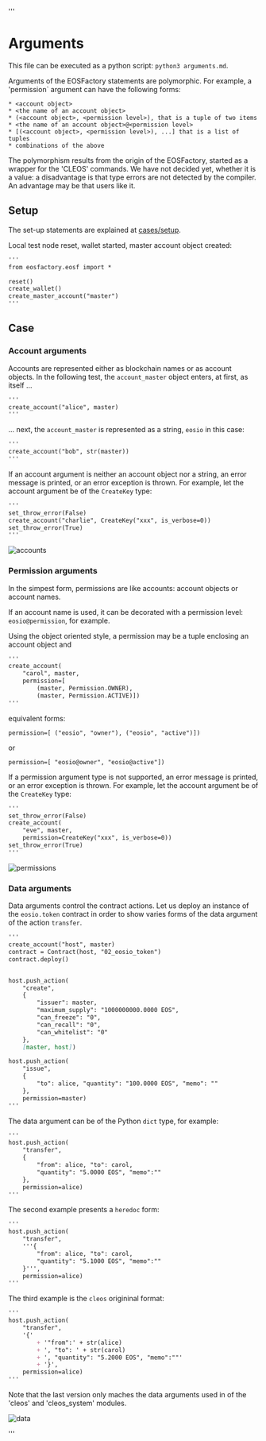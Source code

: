 '''
# Arguments

This file can be executed as a python script: `python3 arguments.md`.

Arguments of the EOSFactory statements are polymorphic. For example, a 
'permission` argument can have the following forms:

    * <account object>
    * <the name of an account object>
    * (<account object>, <permission level>), that is a tuple of two items
    * <the name of an account object>@<permission level>
    * [(<account object>, <permission level>), ...] that is a list of tuples
    * combinations of the above

The polymorphism results from the origin of the EOSFactory, started as a wrapper 
for the 'CLEOS' commands. We have not decided yet, whether it is a value: a 
disadvantage is that type errors are not detected by the compiler. An advantage 
may be that users like it.

## Setup

The set-up statements are explained at <a href="setup.html">cases/setup</a>.

Local test node reset, wallet started, master account object created:

```md
'''
from eosfactory.eosf import *

reset() 
create_wallet()
create_master_account("master")
'''
```
## Case

### Account arguments

Accounts are represented either as blockchain names or as account objects. In
the following test, the `account_master` object enters, at first, as itself ...

```md
'''
create_account("alice", master)
'''
```

... next, the `account_master` is represented as a string, `eosio` in this case:

```md
'''
create_account("bob", str(master))
'''
```

If an account argument is neither an account object nor a string, an error 
message is printed, or an error exception is thrown. For example, let the 
account argument be of the `CreateKey` type:

```md
'''
set_throw_error(False)
create_account("charlie", CreateKey("xxx", is_verbose=0))
set_throw_error(True)
'''
```

![accounts](./img/accounts.png)

### Permission arguments

In the simpest form, permissions are like accounts: account objects or account 
names.

If an account name is used, it can be decorated with a permission level: 
`eosio@permission`, for example.

Using the object oriented style, a permission may be a tuple enclosing an 
account object and 

```md
'''
create_account(
    "carol", master, 
    permission=[
        (master, Permission.OWNER), 
        (master, Permission.ACTIVE)])
'''
```

equivalent forms:
```
permission=[ ("eosio", "owner"), ("eosio", "active")])
``` 
or
```
permission=[ "eosio@owner", "eosio@active"])
```

If a permission argument type is not supported, an error message is printed, or 
an error exception is thrown. For example, let the account argument be of the 
`CreateKey` type:

```md
'''
set_throw_error(False)
create_account(
    "eve", master, 
    permission=CreateKey("xxx", is_verbose=0))
set_throw_error(True)
'''
```
![permissions](./img/permissions.png)

### Data arguments

Data arguments control the contract actions. Let us deploy an instance of the 
`eosio.token` contract in order to show varies forms of the data argument of 
the action `transfer`. 

```md
'''
create_account("host", master)
contract = Contract(host, "02_eosio_token")
contract.deploy()


host.push_action(
    "create",
    {
        "issuer": master,
        "maximum_supply": "1000000000.0000 EOS",
        "can_freeze": "0", 
        "can_recall": "0", 
        "can_whitelist": "0"
    }, 
    [master, host]) 

host.push_action(
    "issue",
    {
        "to": alice, "quantity": "100.0000 EOS", "memo": ""
    }, 
    permission=master)
'''
```

The data argument can be of the Python `dict` type, for example:

```md
'''
host.push_action(
    "transfer",
    {
        "from": alice, "to": carol,
        "quantity": "5.0000 EOS", "memo":""
    },
    permission=alice)
'''
```
The second example presents a `heredoc` form:
```md
'''
host.push_action(
    "transfer",
    '''{
        "from": alice, "to": carol,
        "quantity": "5.1000 EOS", "memo":""
    }''',
    permission=alice)
'''
```
The third example is the `cleos` origininal format:
```md
'''
host.push_action(
    "transfer",
    '{' 
        + '"from":' + str(alice) 
        + ', "to": ' + str(carol)
        + ', "quantity": "5.2000 EOS", "memo":""'
        + '}',
    permission=alice)  
'''
```

Note that the last version only maches the data arguments used in of the 
'cleos' and 'cleos_system' modules.

![data](./img/data.png)

'''